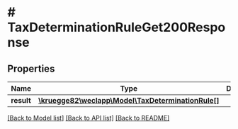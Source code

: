 # # TaxDeterminationRuleGet200Response

## Properties

Name | Type | Description | Notes
------------ | ------------- | ------------- | -------------
**result** | [**\kruegge82\weclapp\Model\TaxDeterminationRule[]**](TaxDeterminationRule.md) |  | [optional]

[[Back to Model list]](../../README.md#models) [[Back to API list]](../../README.md#endpoints) [[Back to README]](../../README.md)
